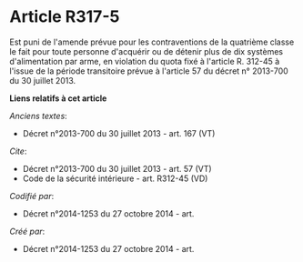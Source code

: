 # Article R317-5

Est puni de l'amende prévue pour les contraventions de la quatrième classe le fait pour toute personne d'acquérir ou de
détenir plus de dix systèmes d'alimentation par arme, en violation du quota fixé à l'article R. 312-45 à l'issue de la
période transitoire prévue à l'article 57 du décret n° 2013-700 du 30 juillet 2013.

**Liens relatifs à cet article**

_Anciens textes_:

  - Décret n°2013-700 du 30 juillet 2013 - art. 167 (VT)

_Cite_:

  - Décret n°2013-700  du 30 juillet 2013 - art. 57 (VT)
  - Code de la sécurité intérieure - art. R312-45 (VD)

_Codifié par_:

  - Décret n°2014-1253 du 27 octobre 2014 - art.

_Créé par_:

  - Décret n°2014-1253 du 27 octobre 2014 - art.
